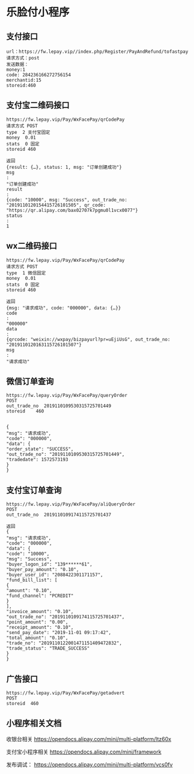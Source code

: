 # 乐脸付小程序 #

## 支付接口 ##
``` 
url：https://fw.lepay.vip//index.php/Register/PayAndRefund/tofastpay  
请求方式：post  
发送数据：  
money:1  
code: 284236166272756154  
merchantid:15  
storeid:460
```

## 支付宝二维码接口 ##
``` 
https://fw.lepay.vip/Pay/WxFacePay/qrCodePay
请求方式 POST
type  2 支付宝固定
money  0.01
stats  0 固定
storeid	460

返回
{result: {…}, status: 1, msg: "订单创建成功"}
msg
:
"订单创建成功"
result
:
{code: "10000", msg: "Success", out_trade_no: "2019110120154415726101505", qr_code: "https://qr.alipay.com/bax02707k7pgmu0l1vcx0077"}
status
:
1

```
## wx二维码接口 ##
``` 
https://fw.lepay.vip/Pay/WxFacePay/qrCodePay
请求方式 POST
type  1 微信固定
money  0.01
stats  0 固定
storeid	460

返回
{msg: "请求成功", code: "000000", data: {…}}
code
:
"000000"
data
:
{qrcode: "weixin://wxpay/bizpayurl?pr=uEjiUsG", out_trade_no: "2019110120163115726101507"}
msg
:
"请求成功"

```

## 微信订单查询 ##
``` 
https://fw.lepay.vip/Pay/WxFacePay/queryOrder
POST
out_trade_no  2019110109530315725701449
storeid    460


{
"msg": "请求成功",
"code": "000000",
"data": {
"order_state": "SUCCESS",
"out_trade_no": "2019110109530315725701449",
"tradedate": 1572573193
}
}

```

## 支付宝订单查询 ##
``` 
https://fw.lepay.vip/Pay/WxFacePay/aliQueryOrder
POST
out_trade_no  2019110109174115725701437

返回
{
"msg": "请求成功",
"code": "000000",
"data": {
"code": "10000",
"msg": "Success",
"buyer_logon_id": "139******61",
"buyer_pay_amount": "0.10",
"buyer_user_id": "2088422301171157",
"fund_bill_list": [
{
"amount": "0.10",
"fund_channel": "PCREDIT"
}
],
"invoice_amount": "0.10",
"out_trade_no": "2019110109174115725701437",
"point_amount": "0.00",
"receipt_amount": "0.10",
"send_pay_date": "2019-11-01 09:17:42",
"total_amount": "0.10",
"trade_no": "2019110122001471151409472832",
"trade_status": "TRADE_SUCCESS"
}
}

```
## 广告接口 ##
``` 
https://fw.lepay.vip/Pay/WxFacePay/getadvert
POST
storeid  460

```


## 小程序相关文档 ##

收银台相关   https://opendocs.alipay.com/mini/multi-platform/ltz60x  

支付宝小程序相关 https://opendocs.alipay.com/mini/framework  

发布调试： https://opendocs.alipay.com/mini/multi-platform/vcs0fv